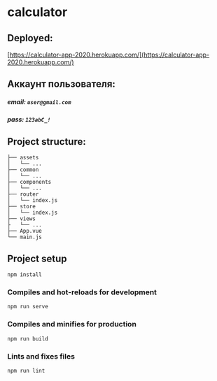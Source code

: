 # calculator

## Deployed:
[https://calculator-app-2020.herokuapp.com/](https://calculator-app-2020.herokuapp.com/)

## Аккаунт пользователя:
##### email: `user@gmail.com`
##### pass: `123abC_!`

## Project structure:

```
├── assets
│   └── ...
├── common
│   └── ...
├── components
│   └── ...
├── router
│   └── index.js
├── store
│   └── index.js
├── views
├   └── ...
├── App.vue
└── main.js
```

## Project setup
```
npm install
```

### Compiles and hot-reloads for development
```
npm run serve
```

### Compiles and minifies for production
```
npm run build
```

### Lints and fixes files
```
npm run lint
```
